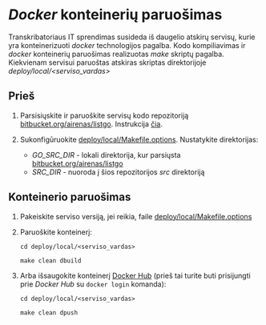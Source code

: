 # *Docker* konteinerių paruošimas

Transkribatoriaus IT sprendimas susideda iš daugelio atskirų servisų, kurie yra konteinerizuoti *docker* technologijos pagalba.
Kodo kompiliavimas ir *docker* konteinerių paruošimas realizuotas *make* skriptų pagalba. Kiekvienam servisui paruoštas atskiras skriptas direktorijoje *deploy/local/<serviso_vardas>*

## Prieš

1. Parsisiųskite ir paruoškite servisų kodo repozitoriją [bitbucket.org/airenas/listgo](https://bitbucket.org/airenas/listgo). Instrukcija [čia](https://bitbucket.org/airenas/listgo/src/master/README.lt.md).

1. Sukonfigūruokite [deploy/local/Makefile.options](local/Makefile.options). Nustatykite direktorijas:

    - *GO_SRC_DIR* - lokali direktorija, kur parsiųsta [bitbucket.org/airenas/listgo](https://bitbucket.org/airenas/listgo)
    - *SRC_DIR* - nuoroda į šios repozitorijos *src* direktoriją

## Konteinerio paruošimas

1. Pakeiskite serviso versiją, jei reikia, faile [deploy/local/Makefile.options](local/Makefile.options)

1. Paruoškite konteinerį:

    `cd deploy/local/<serviso_vardas>`

    `make clean dbuild`

1. Arba išsaugokite konteinerį [Docker Hub](https://hub.docker.com/) (prieš tai turite buti prisijungti prie *Docker Hub* su `docker login` komanda):

    `cd deploy/local/<serviso_vardas>`

    `make clean dpush`
